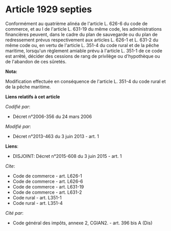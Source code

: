 # Article 1929 septies

Conformément au quatrième alinéa de l'article L. 626-6 du code de commerce, et au I de l'article L. 631-19 du même code, les
administrations financières peuvent, dans le cadre du plan de sauvegarde ou du plan de redressement prévus respectivement aux
articles L. 626-1 et L. 631-2 du même code ou, en vertu de l'article L. 351-4 du code rural et de la pêche maritime,
lorsqu'un règlement amiable prévu à l'article L. 351-1 de ce code est arrêté, décider des cessions de rang de privilège ou
d'hypothèque ou de l'abandon de ces sûretés.

**Nota:**

Modification effectuée en conséquence de l'article L. 351-4 du code rural et de la pêche maritime.

**Liens relatifs à cet article**

_Codifié par_:

  - Décret n°2006-356 du 24 mars 2006

_Modifié par_:

  - Décret n°2013-463 du 3 juin 2013 - art. 1

**Liens**:

  - DISJOINT: Décret n°2015-608 du 3 juin 2015 - art. 1

_Cite_:

  - Code de commerce - art. L626-1
  - Code de commerce - art. L626-6
  - Code de commerce - art. L631-19
  - Code de commerce - art. L631-2
  - Code rural - art. L351-1
  - Code rural - art. L351-4

_Cité par_:

  - Code général des impôts, annexe 2, CGIAN2. - art. 396 bis A (Dis)
